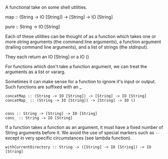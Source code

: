 A functional take on some shell utilities.

map :: (String -> IO [String]) -> [String] -> IO [String]

pure :: String -> IO [String]

Each of these utilities can be thought of as a function which takes
one or more string arguments (the command line arguments), a function argument
(trailing command line arguments), and a list of strings (the stdinput).

They each return an IO [String] or a IO ()

For functions which don't take a function argument, we can treat the arguments
as a list or vararg.

Sometimes it can make sense for a function to ignore it's input or output.
Such functions are suffixed with an _

    concatMap :: (String -> IO [String]) -> [String] -> IO [String]
    concatMap_ :: (String -> IO [String]) -> [String] -> IO ()


    cons :: String -> [String] -> IO [String]
    cons_ :: String -> IO [String]

If a function takes a function as an argument, it must have a fixed number
of String arguments before it. We avoid the use of special markers such as
`--` except in very specific circumstances (see lambda function).

    withCurrentDirectory :: String -> ([String] -> IO [String]) -> IO [String]


